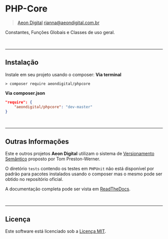  PHP-Core
==========

> [Aeon Digital](http://aeondigital.com.br)
> rianna@aeondigital.com.br

Constantes, Funções Globais e Classes de uso geral.


&nbsp;
&nbsp;


_______________________________________________________________________________

## Instalação

Instale em seu projeto usando o composer:
**Via terminal**
```shell
> composer require aeondigital/phpcore
```

**Via composer.json**
```json
"require": {
    "aeondigital/phpcore": "dev-master"
}
```


&nbsp;
&nbsp;


_______________________________________________________________________________

## Outras Informações

Este e outros projetos **Aeon Digital** utilizam o sistema de [Versionamento
Semântico](https://semver.org/) proposto por Tom Preston-Werner.

O diretório `tests` contendo os testes em `PHPUnit` não está disponível por
padrão para pacotes instalados usando o composer mas o mesmo pode ser obtido no
repositório oficial.

A documentação completa pode ser vista em
[ReadTheDocs](https://php-phpcore.readthedocs.io/pt/latest/).


&nbsp;
&nbsp;


_______________________________________________________________________________

## Licença

Este software está licenciado sob a [Licença MIT](LICENSE).
